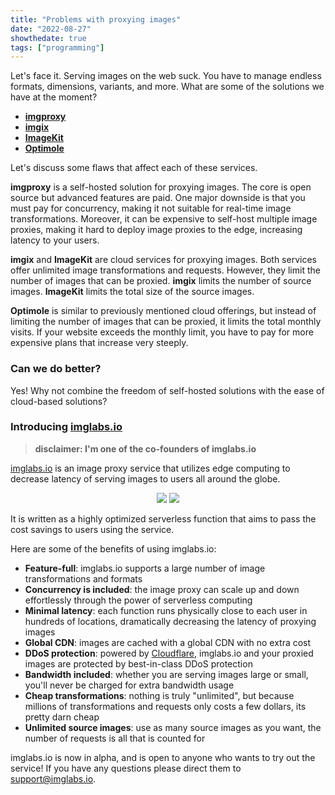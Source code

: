 ```yaml
---
title: "Problems with proxying images"
date: "2022-08-27"
showthedate: true
tags: ["programming"]
---
```


Let's face it. Serving images on the web suck. You have to manage endless formats, dimensions, variants, and more. What
are some of the solutions we have at the moment?

* [**imgproxy**](https://imgproxy.net)
* [**imgix**](https://imgix.com)
* [**ImageKit**](https://imagekit.io)
* [**Optimole**](https://optimole.com)

Let's discuss some flaws that affect each of these services.

**imgproxy** is a self-hosted solution for proxying images. The core is open source but advanced features are paid. One
major downside is that you must pay for concurrency, making it not suitable for real-time
image transformations. Moreover, it can be expensive to self-host multiple image proxies, making it hard to deploy image
proxies to the edge, increasing latency to your users.

**imgix** and **ImageKit** are cloud services for proxying images. Both services offer unlimited image transformations
and requests. However, they limit the number of images that can be proxied. **imgix** limits the number of source
images. **ImageKit** limits the total size of the source images.

**Optimole** is similar to previously mentioned cloud offerings, but instead of limiting the number of images that can
be proxied, it limits the total monthly visits. If your website exceeds the monthly limit, you have to pay for more
expensive plans that increase very steeply.

### Can we do better?

Yes! Why not combine the freedom of self-hosted solutions with the ease of cloud-based solutions?

### Introducing [imglabs.io](https://imglabs.io)

> **disclaimer: I'm one of the co-founders of imglabs.io**

[imglabs.io](https://imglabs.io) is an image proxy service that utilizes edge computing to decrease latency of serving
images to users all around the globe.

<div align="center">
  <img style="display: inline;" src="https://www.darenliang.com/img/imglabs/example.jpg"/>
  <img style="display: inline;" src="https://imglabs.io/?id=750511df-1a3f-43e3-b126-eedf392813b7&url=https://www.darenliang.com/img/imglabs/example.jpg&grayscale"/>
</div>

It is written as a highly optimized serverless function that aims to pass the cost savings to users using the service.

Here are some of the benefits of using imglabs.io:

* **Feature-full**: imglabs.io supports a large number of image transformations and formats
* **Concurrency is included**: the image proxy can scale up and down effortlessly through the power of serverless
  computing
* **Minimal latency**: each function runs physically close to each user in hundreds of locations, dramatically
  decreasing the latency of proxying
  images
* **Global CDN**: images are cached with a global CDN with no extra cost
* **DDoS protection**: powered by [Cloudflare](https://www.cloudflare.com), imglabs.io and your proxied images are
  protected by best-in-class DDoS
  protection
* **Bandwidth included**: whether you are serving images large or small, you'll never be charged for extra bandwidth
  usage
* **Cheap transformations**: nothing is truly "unlimited", but because millions of transformations and requests only
  costs a few dollars, its pretty darn cheap
* **Unlimited source images**: use as many source images as you want, the number of requests is all that is counted for

imglabs.io is now in alpha, and is open to anyone who wants to try out the service! If you have any questions please
direct them to [support@imglabs.io](mailto:support@imglabs.io).
